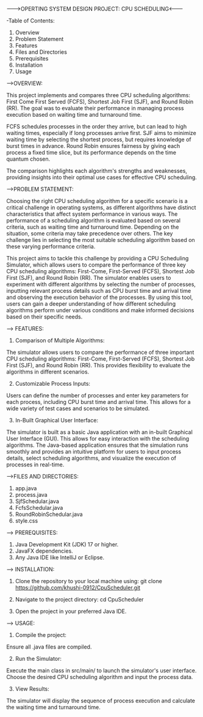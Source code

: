 --->OPERTING SYSTEM DESIGN PROJECT: CPU SCHEDULING<---

-Table of Contents:

1. Overview
2. Problem Statement
3. Features
4. Files and Directories
5. Prerequisites 
6. Installation 
7. Usage


-->OVERVIEW:

This project implements and compares three CPU scheduling algorithms: First Come First Served (FCFS), Shortest Job First (SJF), and Round Robin (RR). The goal was to evaluate their performance in managing process execution based on waiting time and turnaround time.

FCFS schedules processes in the order they arrive, but can lead to high waiting times, especially if long processes arrive first. SJF aims to minimize waiting time by selecting the shortest process, but requires knowledge of burst times in advance. Round Robin ensures fairness by giving each process a fixed time slice, but its performance depends on the time quantum chosen.

The comparison highlights each algorithm's strengths and weaknesses, providing insights into their optimal use cases for effective CPU scheduling.

-->PROBLEM STATEMENT:

Choosing the right CPU scheduling algorithm for a specific scenario is a critical challenge in operating systems, as different algorithms have distinct characteristics that affect system performance in various ways. The performance of a scheduling algorithm is evaluated based on several criteria, such as waiting time and turnaround time. Depending on the situation, some criteria may take precedence over others. The key challenge lies in selecting the most suitable scheduling algorithm based on these varying performance criteria.

This project aims to tackle this challenge by providing a CPU Scheduling Simulator, which allows users to compare the performance of three key CPU scheduling algorithms: First-Come, First-Served (FCFS), Shortest Job First (SJF), and Round Robin (RR). The simulator enables users to experiment with different algorithms by selecting the number of processes, inputting relevant process details such as CPU burst time and arrival time and observing the execution behavior of the processes. By using this tool, users can gain a deeper understanding of how different scheduling algorithms perform under various conditions and make informed decisions based on their specific needs.

--> FEATURES:

1. Comparison of Multiple Algorithms:

The simulator allows users to compare the performance of three important CPU scheduling algorithms: First-Come, First-Served (FCFS), Shortest Job First (SJF), and Round Robin (RR). This provides flexibility to evaluate the algorithms in different scenarios.

2. Customizable Process Inputs:

Users can define the number of processes and enter key parameters for each process, including CPU burst time and arrival time. This allows for a wide variety of test cases and scenarios to be simulated. 

3. In-Built Graphical User Interface:

The simulator is built as a basic Java application with an in-built Graphical User Interface (GUI). This allows for easy interaction with the scheduling algorithms. The Java-based application ensures that the simulation runs smoothly and provides an intuitive platform for users to input process details, select scheduling algorithms, and visualize the execution of processes in real-time.

-->FILES AND DIRECTORIES:

1. app.java
2. process.java
3. SjfSchedular.java
4. FcfsSchedular.java
5. RoundRobinSchedular.java
5. style.css

--> PREREQUISITES:

1. Java Development Kit (JDK) 17 or higher.
2. JavaFX dependencies.
3. Any Java IDE like IntelliJ or Eclipse.

--> INSTALLATION:

1. Clone the repository to your local machine using: git clone https://github.com/khushi-0912/CpuScheduler.git

2. Navigate to the project directory: cd CpuScheduler

3. Open the project in your preferred Java IDE.

--> USAGE:

1. Compile the project:
 
Ensure all .java files are compiled.

2. Run the Simulator:

Execute the main class in src/main/ to launch the simulator's user interface. Choose the desired CPU scheduling algorithm and input the process data.

3. View Results:

The simulator will display the sequence of process execution and calculate the waiting time and turnaround time.



